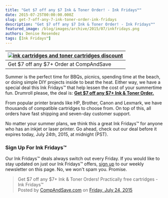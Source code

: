 ```yaml
---
title: "Get $7 off any $7 Ink & Toner Order! - Ink Fridays™"
date: 2015-07-25T00:00:00.000Z
slug: get-7-off-any-7-ink-toner-order-ink-fridays
description: "Get $7 off any $7 Ink & Toner Order! - Ink Fridays™"
featured_image: /blog/images/archive/2015/07/inkfridays.png
authors: Denise Resendez
tags: [Ink Fridays™]
---
```


| [![ink cartridges and toner cartridges discount ](/blog/images/inkfridays.png "Get $7 off any $7+ Ink & Toner Order")](/blog/images/inkfridays.png) |
| ---------------------------------------------------------------------------------------------------------------------------------------------- |
| Get $7 off any $7+ Order at CompAndSave                                                                                                        |

Summer is the perfect time for BBQs, picnics, spending time at the beach, or doing simple DIY projects inside to beat the heat. Either way, we have a special deal this Ink Fridays™ that help lessen the cost of your summertime fun. Drumroll please, the deal is: **[Get $7 off any $7+ Ink & Toner Order.](https://www.compandsave.com/ink-fridays)** 

From popular printer brands like HP, Brother, Canon and Lexmark, we have thousands of compatible cartridges to choose from. On top of this, all orders have fast shipping and seven-day customer support.

No matter your summer plans, we think this a great Ink Fridays™ for anyone who has an inkjet or laser printer. Go ahead, check out our deal before it expires today, July 24th, 2015, at midnight (PST).

### Sign Up For Ink Fridays™

Our Ink Fridays™ deals always switch out every Friday. If you would like to stay updated on just our Ink Fridays™ offers, [sign up](https://www.compandsave.com/ink-fridays) to our weekly newsletter on this page. No, we won't spam you. Promise.

> Get $7 off any $7+ Ink & Toner Orders! Practically free cartridges - Ink Fridays™  
> Posted by [CompAndSave.com](https://www.facebook.com/compandsave.ink) on [Friday, July 24, 2015](https://www.facebook.com/compandsave.ink)